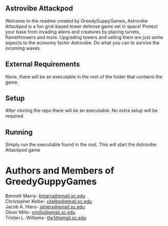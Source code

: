 ## Astrovibe Attackpod

Welcome to the readme created by GreedyGuppyGames, Astrovibe Attackpod is a fun grid-based
tower defense game set in space! Protect your base from invading
aliens and creatures by placing turrets, flamethrowers and more.
Upgrading towers and selling them are just some aspects to the economy factor Astrovibe.
Do what you can to survive the incoming waves.



## External Requirements

None, there will be an executable in the root of the folder that contains
the game.


## Setup
After cloning the repo there will be an executable. 
No extra setup will be required


## Running

Simply run the executable found in the root. This will start the Astrovibe Attackpod game


# Authors and Members of GreedyGuppyGames

Bennett Marra- bmarra@email.sc.edu  
Christopher Kelbe- ckelbe@email.sc.edu  
Jacob A. Hiers- jahiers@email.sc.edu  
Oliver Mills- omills@email.sc.edu  
Tristan L. Williams- tlw1@email.sc.edu  
